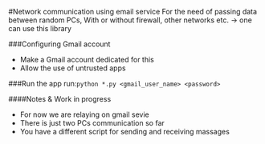 #Network communication using email service
For the need of passing data between random PCs,
With or without firewall, other networks etc.  ->  one can use this library


###Configuring Gmail account
- Make a Gmail account dedicated for this
- Allow the use of untrusted apps


###Run the app
run:`python *.py <gmail_user_name> <password>`


####Notes & Work in progress
- For now we are relaying on gmail sevie
- There is just two PCs communication so far
- You have a different script for sending and receiving massages
